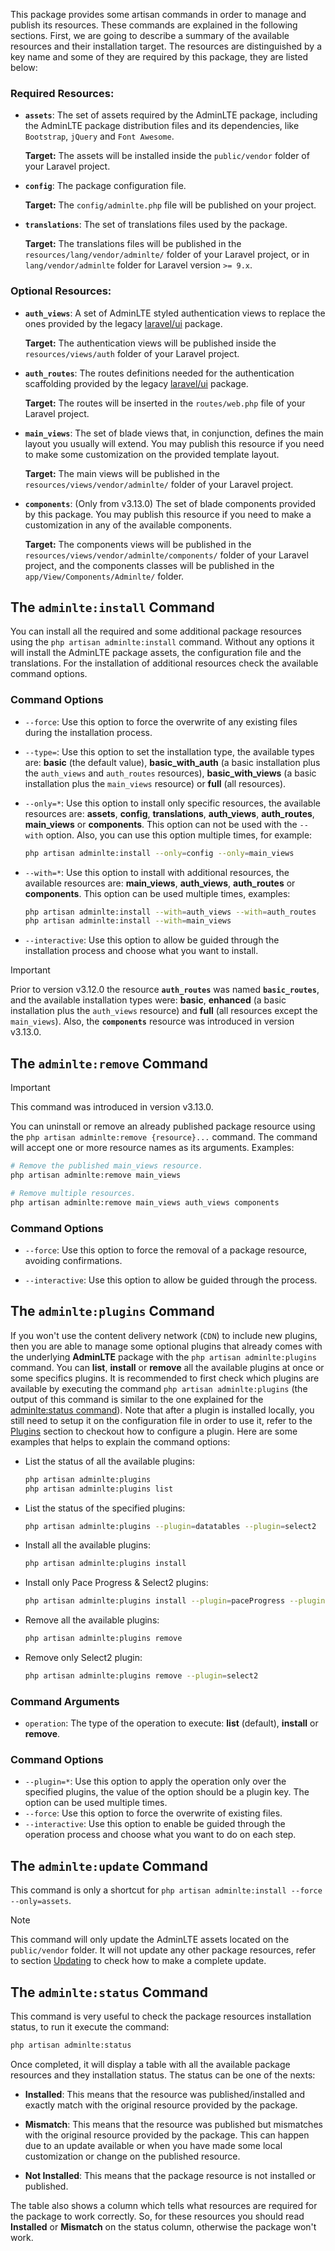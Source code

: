 This package provides some artisan commands in order to manage and publish its resources. These commands are explained in the following sections. First, we are going to describe a summary of the available resources and their installation target. The resources are distinguished by a key name and some of they are required by this package, they are listed below:

### Required Resources:

- __`assets`__: The set of assets required by the AdminLTE package, including the AdminLTE package distribution files and its dependencies, like `Bootstrap`, `jQuery` and `Font Awesome`.

  **Target:** The assets will be installed inside the `public/vendor` folder of your Laravel project.

- __`config`__: The package configuration file.

  **Target:** The `config/adminlte.php` file will be published on your project.

- __`translations`__: The set of translations files used by the package.

  **Target:** The translations files will be published in the `resources/lang/vendor/adminlte/` folder of your Laravel project, or in `lang/vendor/adminlte` folder for Laravel version `>= 9.x`.

### Optional Resources:

- __`auth_views`__: A set of AdminLTE styled authentication views to replace the ones provided by the legacy [laravel/ui](https://github.com/laravel/ui) package.

  **Target:** The authentication views will be published inside the `resources/views/auth` folder of your Laravel project.

- __`auth_routes`__: The routes definitions needed for the authentication scaffolding provided by the legacy [laravel/ui](https://github.com/laravel/ui) package.

  **Target:** The routes will be inserted in the `routes/web.php` file of your Laravel project.

- __`main_views`__: The set of blade views that, in conjunction, defines the main layout you usually will extend. You may publish this resource if you need to make some customization on the provided template layout.

  **Target:** The main views will be published in the `resources/views/vendor/adminlte/` folder of your Laravel project.

- __`components`__: (Only from <Badge type="tip">v3.13.0</Badge>) The set of blade components provided by this package. You may publish this resource if you need to make a customization in any of the available components.

  **Target:** The components views will be published in the `resources/views/vendor/adminlte/components/` folder of your Laravel project, and the components classes will be published in the `app/View/Components/Adminlte/` folder.

## The `adminlte:install` Command

You can install all the required and some additional package resources using the `php artisan adminlte:install` command. Without any options it will install the AdminLTE package assets, the configuration file and the translations. For the installation of additional resources check the available command options.

### Command Options

- `--force`: Use this option to force the overwrite of any existing files during the installation process.

- `--type=`: Use this option to set the installation type, the available types are: **basic** (the default value), **basic_with_auth** (a basic installation plus the `auth_views` and `auth_routes` resources), **basic_with_views** (a basic installation plus the `main_views` resource) or **full** (all resources).

- `--only=*`: Use this option to install only specific resources, the available resources are: **assets**, **config**, **translations**, **auth_views**, **auth_routes**, **main_views** or **components**. This option can not be used with the `--with` option. Also, you can use this option multiple times, for example:
  ```sh
  php artisan adminlte:install --only=config --only=main_views
  ```

- `--with=*`: Use this option to install with additional resources, the available resources are: **main_views**, **auth_views**, **auth_routes** or **components**. This option can be used multiple times, examples:
  ```sh
  php artisan adminlte:install --with=auth_views --with=auth_routes
  php artisan adminlte:install --with=main_views
  ```

- `--interactive`: Use this option to allow be guided through the installation process and choose what you want to install.

> [!IMPORTANT]
> Prior to version <Badge type="tip">v3.12.0</Badge> the resource **`auth_routes`** was named **`basic_routes`**, and the available installation types were: **basic**, **enhanced** (a basic installation plus the `auth_views` resource) and **full** (all resources except the `main_views`). Also, the **`components`** resource was introduced in version <Badge type="tip">v3.13.0</Badge>.

## The `adminlte:remove` Command

> [!IMPORTANT]
> This command was introduced in version <Badge type="tip">v3.13.0</Badge>.

You can uninstall or remove an already published package resource using the `php artisan adminlte:remove {resource}...` command. The command will accept one or more resource names as its arguments. Examples:

```sh
# Remove the published main_views resource.
php artisan adminlte:remove main_views

# Remove multiple resources.
php artisan adminlte:remove main_views auth_views components
```

### Command Options

- `--force`: Use this option to force the removal of a package resource, avoiding confirmations.

- `--interactive`: Use this option to allow be guided through the process.

## The `adminlte:plugins` Command

If you won't use the content delivery network (`CDN`) to include new plugins, then you are able to manage some optional plugins that already comes with the underlying **AdminLTE** package with the `php artisan adminlte:plugins` command.
You can **list**, **install** or **remove** all the available plugins at once or some specifics plugins. It is recommended to first check which plugins are available by executing the command `php artisan adminlte:plugins` (the output of this command is similar to the one explained for the [adminlte:status command](#the-adminltestatus-command)). Note that after a plugin is installed locally, you still need to setup it on the configuration file in order to use it, refer to the [Plugins](/sections/configuration/plugins) section to checkout how to configure a plugin. Here are some examples that helps to explain the command options:

- List the status of all the available plugins:
  ```sh
  php artisan adminlte:plugins
  php artisan adminlte:plugins list
  ```
- List the status of the specified plugins:
  ```sh
  php artisan adminlte:plugins --plugin=datatables --plugin=select2
  ```
- Install all the available plugins:
  ```sh
  php artisan adminlte:plugins install
  ```
- Install only Pace Progress & Select2 plugins:
  ```sh
  php artisan adminlte:plugins install --plugin=paceProgress --plugin=select2
  ```
- Remove all the available plugins:
  ```sh
  php artisan adminlte:plugins remove
  ```
- Remove only Select2 plugin:
  ```sh
  php artisan adminlte:plugins remove --plugin=select2
  ```

### Command Arguments

 - `operation`: The type of the operation to execute: **list** (default), **install** or **remove**.

### Command Options

 - `--plugin=*`: Use this option to apply the operation only over the specified plugins, the value of the option should be a plugin key. The option can be used multiple times.
 - `--force`: Use this option to force the overwrite of existing files.
 - `--interactive`: Use this option to enable be guided through the operation process and choose what you want to do on each step.

## The `adminlte:update` Command

This command is only a shortcut for `php artisan adminlte:install --force --only=assets`.

> [!Note]
> This command will only update the AdminLTE assets located on the `public/vendor` folder. It will not update any other package resources, refer to section [Updating](/sections/overview/updating) to check how to make a complete update.

## The `adminlte:status` Command

This command is very useful to check the package resources installation status, to run it execute the command:

```sh
php artisan adminlte:status
```

Once completed, it will display a table with all the available package resources and they installation status. The status can be one of the nexts:

- **Installed**: This means that the resource was published/installed and exactly match with the original resource provided by the package.

- **Mismatch**: This means that the resource was published but mismatches with the original resource provided by the package. This can happen due to an update available or when you have made some local customization or change on the published resource.

- **Not Installed**: This means that the package resource is not installed or published.

The table also shows a column which tells what resources are required for the package to work correctly. So, for these resources you should read **Installed** or **Mismatch** on the status column, otherwise the package won't work.
